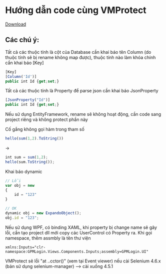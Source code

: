 # Hướng dẫn code cùng VMProtect
[Download](https://vmpsoft.com/products/vmprotect/)

## Các chú ý:
Tất cả các thuộc tính là cột của Database cần khai báo tên Column (do thuộc tính sẽ bị rename không map được), thuộc tính nào làm khóa chính cần khai báo [Key]

```javascript
[Key]
[Column('Id')]
public int Id {get;set;}
```

Tất cả các thuộc tính là Property để parse json cần khai báo JsonProperty

```javascript
[JsonProperty("Id")]
public int Id {get;set;}
```

Nếu sử dụng EntityFramework, rename sẽ không hoạt động, cần code sang project riêng và không protect phần này

Cố gắng không gọi hàm trong tham số

```javascript
hello(sum(1,2).ToString())
```

->

```javascript
int sum = sum(1,2);
hello(sum.ToString());
```

Khai báo dynamic

```javascript
// Lỗi
var obj = new
{
    id = "123"
}

// OK
dynamic obj = new ExpandoObject();
obj.id = "123";
```

Nếu sử dụng WPF, có binding XAML, khi property bị change name sẽ gây lỗi, cần tạo project dll mới copy các UserControl có Property ra. Khi gọi namespace, thêm assmbly là tên thư viện
```
xmlns:Inputs="clr-namespace:GPMLogin.Views.Components.Inputs;assembly=GPMLogin.UI"
```

VMProtect sẽ lỗi "at <Module>..cctor()" (xem tại Event viewer) nếu cài Selenium 4.6.x (bản sử dụng selenium-manager) --> cài xuống 4.5.1

